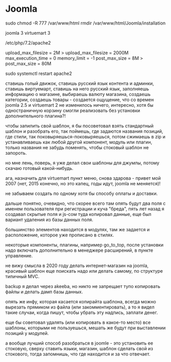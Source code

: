 # Joomla

sudo chmod -R 777 /var/www/html
rmdir /var/www/html/Joomla/installation

joomla 3
virtuemart 3

/etc/php/7.2/apache2

upload_max_filesize = 2M > upload_max_filesize = 2000M
max_execution_time = 0
memory_limit = -1
post_max_size = 8M > post_max_size = 80M

sudo systemctl restart apache2

ставишь голый движок, ставишь русский язык контента и админки, ставишь виртуемарт, ставишь на него русский язык, заполняешь информацию о магазине, выбираешь валюту магазина, создаешь категории, создаешь товары - создается ощущение, что со времен joomla 2.5 и virtuemart 2 не изменилось ничего, интересно, хотя бы одностраничную корзину смогли реализовать без установки дополнительного плагина?!

чтобы запилить свой шаблон, я бы посоветовал взять стандартный шаблон и разобрать его, так поймешь, где задаются названия позиций, где стили, так поковыряешься-поковыряешься, потом сжимаешь в zip и устанавливаешь как любой другой компонент, модуль или плагин, только названия не забудь поменять, чтобы стоковый шаблон не запороть.

но мне лень, поверь, я уже делал свои шаблоны для джумлы, потому скачаю готовый какой-нибудь.

ага, назначить для virtuemart пункт меню, снова здарова - привет мой 2007 (нет, 2015 конечно, но это капец, годы идут, joomla не меняется)!

не забываем создать по одному хотя бы способу оплаты и доставки.

дальше понятно, очевидно, что скорее всего там опять будут два поля с именем пользователя при регистрации и куча "бреда", пять лет назад я создавал скрытые поля и js-сом туда копировал данные, еще был вариант удаления из базы данных поля.

большинство элементов находится в модулях, там же задается и расположение, которое уже прописано в стилях.

некоторые компоненты, плагины, например go_to_top, после установки надо включать дополнительно в менеджере расширений, в пункте управление.

не вижу смысла в 2020 году делать интернет-магазин на joomla, красивый шаблон еще поискать надо или делать самому, по структуре типичный MVC.

backup я делал через akeeba, но никто не запрещает тупо копировать файлы и делать дамп базы данных.

опять же инфу, которая касается копирайта шаблона, всегда можно вырезать прямиком из файла (или закомментировать), а то я видел такие случаи, когда пишут, чтобы убрать эту надпись, заплати денег.

еще бы советовал удалять (или копировать в какое-то место) все шаблоны, которыми не пользуешься, мешать же будут при выставлении позиций у модулей.

а вообще лучший способ разобраться в joomle - это установить ее стоковую, сверху ставить языки, магазин, шаблон сделать свой из стокового, тогда запомнишь, что где находится и за что отвечает.


